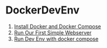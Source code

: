 # DockerDevEnv
1. [Install Docker and Docker Compose](/docs/installation.md "Docker Installation")
1. [Run Our First Simple Webserver](/docs/simple_webserver.md "First Simple webserver")
1. [Run Dev Env with docker compose](/docs/first_dev_env.md "First Dev Env with Docker Compose")